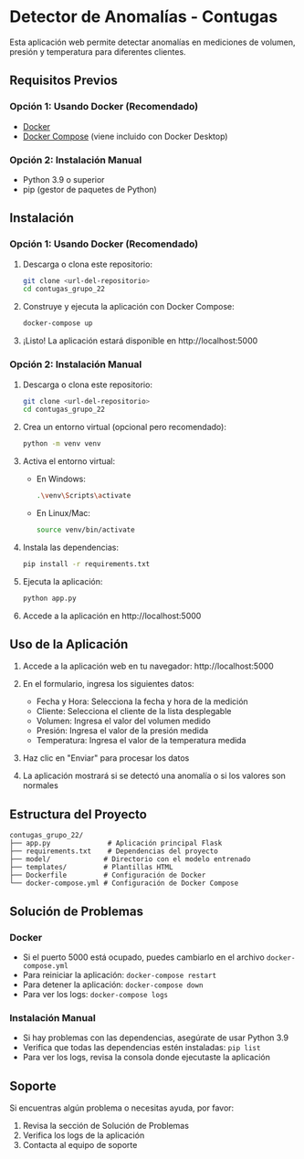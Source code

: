 # Detector de Anomalías - Contugas

Esta aplicación web permite detectar anomalías en mediciones de volumen, presión y temperatura para diferentes clientes.

## Requisitos Previos

### Opción 1: Usando Docker (Recomendado)
- [Docker](https://www.docker.com/products/docker-desktop/)
- [Docker Compose](https://docs.docker.com/compose/install/) (viene incluido con Docker Desktop)

### Opción 2: Instalación Manual
- Python 3.9 o superior
- pip (gestor de paquetes de Python)

## Instalación

### Opción 1: Usando Docker (Recomendado)

1. Descarga o clona este repositorio:
   ```bash
   git clone <url-del-repositorio>
   cd contugas_grupo_22
   ```

2. Construye y ejecuta la aplicación con Docker Compose:
   ```bash
   docker-compose up
   ```

3. ¡Listo! La aplicación estará disponible en http://localhost:5000

### Opción 2: Instalación Manual

1. Descarga o clona este repositorio:
   ```bash
   git clone <url-del-repositorio>
   cd contugas_grupo_22
   ```

2. Crea un entorno virtual (opcional pero recomendado):
   ```bash
   python -m venv venv
   ```

3. Activa el entorno virtual:
   - En Windows:
     ```bash
     .\venv\Scripts\activate
     ```
   - En Linux/Mac:
     ```bash
     source venv/bin/activate
     ```

4. Instala las dependencias:
   ```bash
   pip install -r requirements.txt
   ```

5. Ejecuta la aplicación:
   ```bash
   python app.py
   ```

6. Accede a la aplicación en http://localhost:5000

## Uso de la Aplicación

1. Accede a la aplicación web en tu navegador: http://localhost:5000

2. En el formulario, ingresa los siguientes datos:
   - Fecha y Hora: Selecciona la fecha y hora de la medición
   - Cliente: Selecciona el cliente de la lista desplegable
   - Volumen: Ingresa el valor del volumen medido
   - Presión: Ingresa el valor de la presión medida
   - Temperatura: Ingresa el valor de la temperatura medida

3. Haz clic en "Enviar" para procesar los datos

4. La aplicación mostrará si se detectó una anomalía o si los valores son normales

## Estructura del Proyecto

```
contugas_grupo_22/
├── app.py              # Aplicación principal Flask
├── requirements.txt    # Dependencias del proyecto
├── model/             # Directorio con el modelo entrenado
├── templates/         # Plantillas HTML
├── Dockerfile         # Configuración de Docker
└── docker-compose.yml # Configuración de Docker Compose
```

## Solución de Problemas

### Docker
- Si el puerto 5000 está ocupado, puedes cambiarlo en el archivo `docker-compose.yml`
- Para reiniciar la aplicación: `docker-compose restart`
- Para detener la aplicación: `docker-compose down`
- Para ver los logs: `docker-compose logs`

### Instalación Manual
- Si hay problemas con las dependencias, asegúrate de usar Python 3.9
- Verifica que todas las dependencias estén instaladas: `pip list`
- Para ver los logs, revisa la consola donde ejecutaste la aplicación

## Soporte

Si encuentras algún problema o necesitas ayuda, por favor:
1. Revisa la sección de Solución de Problemas
2. Verifica los logs de la aplicación
3. Contacta al equipo de soporte

